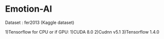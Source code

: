 # Emotion-AI

Dataset : fer2013 (Kaggle dataset)

1)Tensorflow for CPU or if GPU:
                          1)CUDA 8.0
                          2)Cudnn v5.1
                          3)Tensorflow 1.4.0
                          
